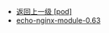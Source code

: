- [返回上一级 [pod]](page/服务部署/Nginx/模板/nginx-1.24.0/Openresty/openresty-1.21.4.3-win64/pod/)
- [echo-nginx-module-0.63](page/服务部署/Nginx/模板/nginx-1.24.0/Openresty/openresty-1.21.4.3-win64/pod/echo-nginx-module-0.63/)
